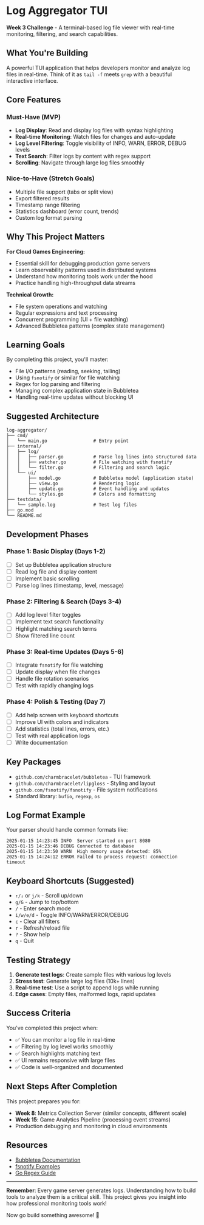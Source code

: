 # Log Aggregator TUI

**Week 3 Challenge** - A terminal-based log file viewer with real-time monitoring, filtering, and search capabilities.

## What You're Building

A powerful TUI application that helps developers monitor and analyze log files in real-time. Think of it as `tail -f` meets `grep` with a beautiful interactive interface.

## Core Features

### Must-Have (MVP)
- **Log Display**: Read and display log files with syntax highlighting
- **Real-time Monitoring**: Watch files for changes and auto-update
- **Log Level Filtering**: Toggle visibility of INFO, WARN, ERROR, DEBUG levels
- **Text Search**: Filter logs by content with regex support
- **Scrolling**: Navigate through large log files smoothly

### Nice-to-Have (Stretch Goals)
- Multiple file support (tabs or split view)
- Export filtered results
- Timestamp range filtering
- Statistics dashboard (error count, trends)
- Custom log format parsing

## Why This Project Matters

**For Cloud Games Engineering:**
- Essential skill for debugging production game servers
- Learn observability patterns used in distributed systems
- Understand how monitoring tools work under the hood
- Practice handling high-throughput data streams

**Technical Growth:**
- File system operations and watching
- Regular expressions and text processing
- Concurrent programming (UI + file watching)
- Advanced Bubbletea patterns (complex state management)

## Learning Goals

By completing this project, you'll master:
- File I/O patterns (reading, seeking, tailing)
- Using `fsnotify` or similar for file watching
- Regex for log parsing and filtering
- Managing complex application state in Bubbletea
- Handling real-time updates without blocking UI

## Suggested Architecture

```
log-aggregator/
├── cmd/
│   └── main.go                 # Entry point
├── internal/
│   ├── log/
│   │   ├── parser.go           # Parse log lines into structured data
│   │   ├── watcher.go          # File watching with fsnotify
│   │   └── filter.go           # Filtering and search logic
│   └── ui/
│       ├── model.go            # Bubbletea model (application state)
│       ├── view.go             # Rendering logic
│       ├── update.go           # Event handling and updates
│       └── styles.go           # Colors and formatting
├── testdata/
│   └── sample.log              # Test log files
├── go.mod
└── README.md
```

## Development Phases

### Phase 1: Basic Display (Days 1-2)
- [ ] Set up Bubbletea application structure
- [ ] Read log file and display content
- [ ] Implement basic scrolling
- [ ] Parse log lines (timestamp, level, message)

### Phase 2: Filtering & Search (Days 3-4)
- [ ] Add log level filter toggles
- [ ] Implement text search functionality
- [ ] Highlight matching search terms
- [ ] Show filtered line count

### Phase 3: Real-time Updates (Days 5-6)
- [ ] Integrate `fsnotify` for file watching
- [ ] Update display when file changes
- [ ] Handle file rotation scenarios
- [ ] Test with rapidly changing logs

### Phase 4: Polish & Testing (Day 7)
- [ ] Add help screen with keyboard shortcuts
- [ ] Improve UI with colors and indicators
- [ ] Add statistics (total lines, errors, etc.)
- [ ] Test with real application logs
- [ ] Write documentation

## Key Packages

- `github.com/charmbracelet/bubbletea` - TUI framework
- `github.com/charmbracelet/lipgloss` - Styling and layout
- `github.com/fsnotify/fsnotify` - File system notifications
- Standard library: `bufio`, `regexp`, `os`

## Log Format Example

Your parser should handle common formats like:
```
2025-01-15 14:23:45 INFO  Server started on port 8080
2025-01-15 14:23:46 DEBUG Connected to database
2025-01-15 14:23:50 WARN  High memory usage detected: 85%
2025-01-15 14:24:12 ERROR Failed to process request: connection timeout
```

## Keyboard Shortcuts (Suggested)

- `↑/↓` or `j/k` - Scroll up/down
- `g/G` - Jump to top/bottom
- `/` - Enter search mode
- `i/w/e/d` - Toggle INFO/WARN/ERROR/DEBUG
- `c` - Clear all filters
- `r` - Refresh/reload file
- `?` - Show help
- `q` - Quit

## Testing Strategy

1. **Generate test logs**: Create sample files with various log levels
2. **Stress test**: Generate large log files (10k+ lines)
3. **Real-time test**: Use a script to append logs while running
4. **Edge cases**: Empty files, malformed logs, rapid updates

## Success Criteria

You've completed this project when:
- ✅ You can monitor a log file in real-time
- ✅ Filtering by log level works smoothly
- ✅ Search highlights matching text
- ✅ UI remains responsive with large files
- ✅ Code is well-organized and documented

## Next Steps After Completion

This project prepares you for:
- **Week 8**: Metrics Collection Server (similar concepts, different scale)
- **Week 15**: Game Analytics Pipeline (processing event streams)
- Production debugging and monitoring in cloud environments

## Resources

- [Bubbletea Documentation](https://github.com/charmbracelet/bubbletea)
- [fsnotify Examples](https://github.com/fsnotify/fsnotify)
- [Go Regex Guide](https://pkg.go.dev/regexp)

---

**Remember**: Every game server generates logs. Understanding how to build tools to analyze them is a critical skill. This project gives you insight into how professional monitoring tools work!

Now go build something awesome! 🚀
